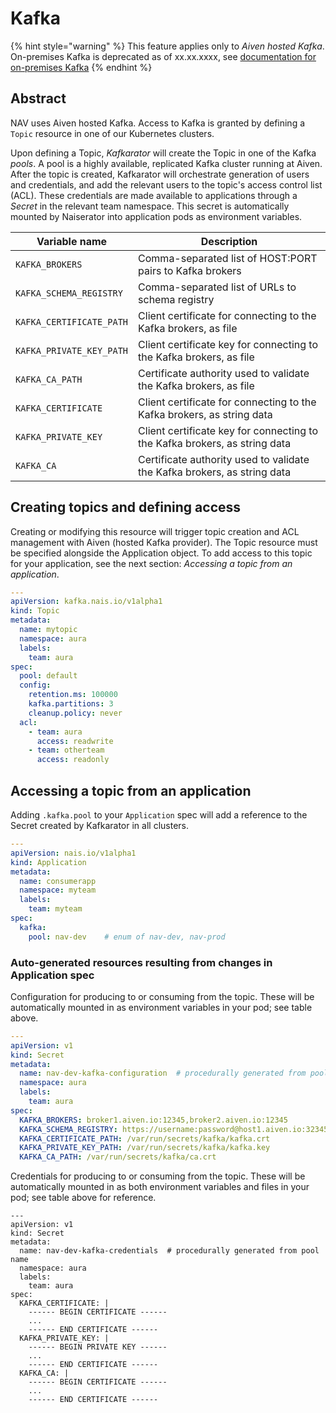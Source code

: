 # Kafka

{% hint style="warning" %}
This feature applies only to _Aiven hosted Kafka_. On-premises Kafka is deprecated as of xx.xx.xxxx,
see [documentation for on-premises Kafka](...)
{% endhint %}

## Abstract

NAV uses Aiven hosted Kafka. Access to Kafka is granted by defining a `Topic`
resource in one of our Kubernetes clusters.

Upon defining a Topic, _Kafkarator_ will create the Topic in one of the Kafka
_pools_. A pool is a highly available, replicated Kafka cluster running at
Aiven. After the topic is created, Kafkarator will orchestrate generation of
users and credentials, and add the relevant users to the topic's access control
list (ACL). These credentials are made available to applications through a
_Secret_ in the relevant team namespace. This secret is automatically mounted
by Naiserator into application pods as environment variables.

| Variable name | Description |
|---|---|
| `KAFKA_BROKERS` | Comma-separated list of HOST:PORT pairs to Kafka brokers |
| `KAFKA_SCHEMA_REGISTRY` | Comma-separated list of URLs to schema registry |
| `KAFKA_CERTIFICATE_PATH` | Client certificate for connecting to the Kafka brokers, as file |
| `KAFKA_PRIVATE_KEY_PATH` | Client certificate key for connecting to the Kafka brokers, as file |
| `KAFKA_CA_PATH` | Certificate authority used to validate the Kafka brokers, as file |
| `KAFKA_CERTIFICATE` | Client certificate for connecting to the Kafka brokers, as string data |
| `KAFKA_PRIVATE_KEY` | Client certificate key for connecting to the Kafka brokers, as string data |
| `KAFKA_CA` | Certificate authority used to validate the Kafka brokers, as string data |

## Creating topics and defining access

Creating or modifying this resource will trigger topic creation and ACL
management with Aiven (hosted Kafka provider).  The Topic resource must be
specified alongside the Application object. To add access to this topic for
your application, see the next section: _Accessing a topic from an
application_.

```yaml
---
apiVersion: kafka.nais.io/v1alpha1
kind: Topic
metadata:
  name: mytopic
  namespace: aura
  labels:
    team: aura
spec:
  pool: default
  config:
    retention.ms: 100000
    kafka.partitions: 3
    cleanup.policy: never
  acl:
    - team: aura
      access: readwrite
    - team: otherteam
      access: readonly
```

## Accessing a topic from an application

Adding `.kafka.pool` to your `Application` spec will add a reference to the
Secret created by Kafkarator in all clusters.

```yaml
---
apiVersion: nais.io/v1alpha1
kind: Application
metadata:
  name: consumerapp
  namespace: myteam
  labels:
    team: myteam
spec:
  kafka:
    pool: nav-dev    # enum of nav-dev, nav-prod
```

### Auto-generated resources resulting from changes in Application spec

Configuration for producing to or consuming from the topic.  These will be
automatically mounted in as environment variables in your pod; see table above.

```yaml
---
apiVersion: v1
kind: Secret
metadata:
  name: nav-dev-kafka-configuration  # procedurally generated from pool name
  namespace: aura
  labels:
    team: aura
spec:
  KAFKA_BROKERS: broker1.aiven.io:12345,broker2.aiven.io:12345
  KAFKA_SCHEMA_REGISTRY: https://username:password@host1.aiven.io:32345,https://username:password@host2.aiven.io:32345
  KAFKA_CERTIFICATE_PATH: /var/run/secrets/kafka/kafka.crt
  KAFKA_PRIVATE_KEY_PATH: /var/run/secrets/kafka/kafka.key
  KAFKA_CA_PATH: /var/run/secrets/kafka/ca.crt
```

Credentials for producing to or consuming from the topic.  These will be
automatically mounted in as both environment variables and files in your pod;
see table above for reference.

```
---
apiVersion: v1
kind: Secret
metadata:
  name: nav-dev-kafka-credentials  # procedurally generated from pool name
  namespace: aura
  labels:
    team: aura
spec:
  KAFKA_CERTIFICATE: |
    ------ BEGIN CERTIFICATE ------
    ...
    ------ END CERTIFICATE ------
  KAFKA_PRIVATE_KEY: |
    ------ BEGIN PRIVATE KEY ------
    ...
    ------ END CERTIFICATE ------
  KAFKA_CA: |
    ------ BEGIN CERTIFICATE ------
    ...
    ------ END CERTIFICATE ------
```
